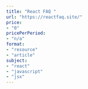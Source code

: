 ```yaml
---
title: "React FAQ "
url: "https://reactfaq.site/"
price: 
- "0"
pricePerPeriod: 
- "n/a"
format: 
- "resource"
- "article"
subject: 
- "react"
- "javascript"
- "jsx"
---
```


